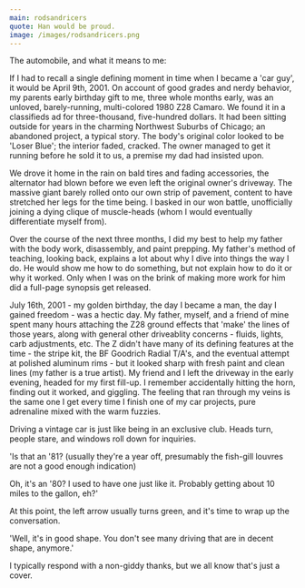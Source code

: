 ```yaml
---
main: rodsandricers
quote: Han would be proud.
image: /images/rodsandricers.png
---
```


The automobile, and what it means to me:

If I had to recall a single defining moment in time when I became a 'car guy', it would be April 9th, 2001. On account of good grades and nerdy behavior, my parents early birthday gift to me, three whole months early, was an unloved, barely-running, multi-colored 1980 Z28 Camaro.  We found it in a classifieds ad for three-thousand, five-hundred dollars. It had been sitting outside for years in the charming Northwest Suburbs of Chicago; an abandoned project, a typical story.  The body's original color looked to be 'Loser Blue'; the interior faded, cracked. The owner managed to get it running before he sold it to us, a premise my dad had insisted upon.  

We drove it home in the rain on bald tires and fading accessories, the alternator had blown before we even left the original owner's driveway.  The massive giant barely rolled onto our own strip of pavement, content to have stretched her legs for the time being.  I basked in our won battle, unofficially joining a dying clique of muscle-heads (whom I would eventually differentiate myself from).

Over the course of the next three months, I did my best to help my father with the body work, disassembly, and paint prepping.   My father's method of teaching, looking back, explains a lot about why I dive into things the way I do.  He would show me how to do something, but not explain how to do it or why it worked.  Only when I was on the brink of making more work for him did a full-page synopsis get released.  

July 16th, 2001 - my golden birthday, the day I became a man, the day I gained freedom - was a hectic day.  My father, myself, and a friend of mine spent many hours attaching the Z28 ground effects that 'make' the lines of those years, along with general other driveablity concerns - fluids, lights, carb adjustments, etc.  The Z didn't have many of its defining features at the time - the stripe kit, the BF Goodrich Radial T/A's, and the eventual attempt at polished aluminum rims - but it looked sharp with fresh paint and clean lines (my father is a true artist).  My friend and I left the driveway in the early evening, headed for my first fill-up.  I remember accidentally hitting the horn, finding out it worked, and giggling.  The feeling that ran through my veins is the same one I get every time I finish one of my car projects, pure adrenaline mixed with the warm fuzzies.   

Driving a vintage car is just like being in an exclusive club.  Heads turn, people stare, and windows roll down for inquiries.
	
'Is that an '81? (usually they're a year off, presumably the fish-gill louvres are not a good enough indication)

Oh, it's an '80?  I used to have one just like it.  Probably getting about 10 miles to the gallon, eh?'</i></p>

At this point, the left arrow usually turns green, and it's time to wrap up the conversation.  

'Well, it's in good shape.  You don't see many driving that are in decent shape, anymore.'

I typically respond with a non-giddy thanks, but we all know that's just a cover.
